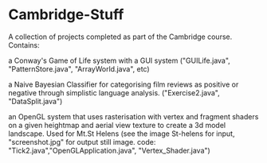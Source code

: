 # Cambridge-Stuff
A collection of projects completed as part of the Cambridge course. 
Contains:

a Conway's Game of Life system with a GUI system ("GUILife.java", "PatternStore.java", "ArrayWorld.java", etc)

a Naive Bayesian Classifier for categorising film reviews as positive or negative through simplistic language analysis. ("Exercise2.java", "DataSplit.java")

an OpenGL system that uses rasterisation with vertex and fragment shaders on a given heightmap and aerial view texture to create a 3d model landscape. Used for Mt.St Helens (see the image St-helens for input, "screenshot.jpg" for output still image. code: "Tick2.java","OpenGLApplication.java", "Vertex_Shader.java")
